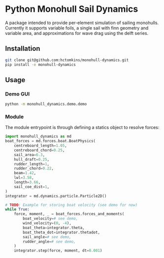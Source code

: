 # Python Monohull Sail Dynamics

A package intended to provide per-element simulation of sailing monohulls. Currently it supports variable foils, a single sail with finn geometry and variable area, and approximations for wave drag using the delft series.

## Installation

```bash
git clone git@github.com:hctomkins/monohull-dynamics.git
pip install -e monohull-dynamics
```

## Usage
### Demo GUI
```bash
python -m monohull_dynamics.demo.demo
```

### Module
The module entrypoint is through defining a statics object to resolve forces:
```python
import monohull_dynamics as md
boat_forces = md.forces.boat.BoatPhysics(
    centreboard_length=1.05,
    centreboard_chord=0.25,
    sail_area=6.3,
    hull_draft=0.25,
    rudder_length=1,
    rudder_chord=0.22,
    beam=1.42,
    lwl=3.58,
    length=3.66,
    sail_coe_dist=1,
)
integrator = md.dynamics.particle.Particle2D()

# TODO: Example for storing boat velocity (see demo for now)
while True:
    force, moment, _ = boat_forces.forces_and_moments(
        boat_velocity=# see demo,
        wind_velocity=(0, -4),
        boat_theta=integrator.theta,
        boat_theta_dot=integrator.thetadot,
        sail_angle=# see demo,
        rudder_angle=# see demo,
    )
    integrator.step(force, moment, dt=0.001)

```